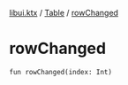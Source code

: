 [libui.ktx](../README.md) / [Table](README.md) / [rowChanged](row-changed.md)

# rowChanged

`fun rowChanged(index: Int)`